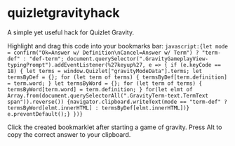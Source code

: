 # quizletgravityhack
A simple yet useful hack for Quizlet Gravity.

Highlight and drag this code into your bookmarks bar:
`javascript:{let mode = confirm("Ok=Answer w/ Definition\nCancel=Answer w/ Term") ? "term-def" : "def-term"; document.querySelector(".GravityGameplayView-typingPrompt").addEventListener(%27keyup%27, e => { if (e.keyCode == 18) { let terms = window.Quizlet["gravityModeData"].terms; let termsByDef = {}; for (let term of terms) { termsByDef[term.definition] = term.word; } let termsByWord = {}; for (let term of terms) { termsByWord[term.word] = term.definition; } for(let elmt of Array.from(document.querySelectorAll(".GravityTerm-text.TermText span")).reverse()) {navigator.clipboard.writeText(mode == "term-def" ? termsByWord[elmt.innerHTML] : termsByDef[elmt.innerHTML])} e.preventDefault();} })}`

Click the created bookmarklet after starting a game of gravity. Press Alt to copy the correct answer to your clipboard.
